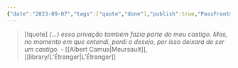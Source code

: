 ```yaml
---
{"date":"2023-09-07","tags":["quote","done"],"publish":true,"PassFrontmatter":true}
---
```


> [!quote] *(...) essa privação também fazia parte do meu castigo. Mas, no momento em que entendi, perdi o desejo, por isso deixara de ser um castigo.*
> \- [[Albert Camus\|Meursault]], [[library/L'Étranger\|L'Étranger]]
